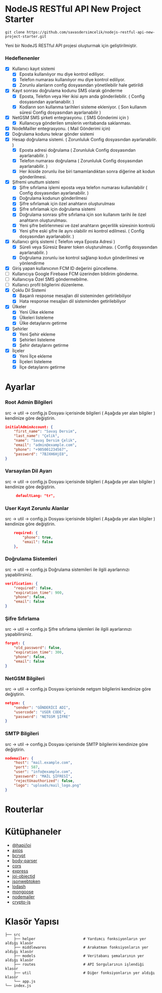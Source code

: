 # NodeJS RESTful API New Project Starter

    git clone https://github.com/savasdersimcelik/nodejs-restful-api-new-project-starter.git

Yeni bir NodeJS RESTful API projesi oluşturmak için geliştirilmiştir.


### Hedeflenenler
- [x] Kullanıcı kayıt sistemi
    - [x] Eposta kullanılıyor mu diye kontrol ediliyor.
    - [x] Telefon numarası kullanılıyor mu diye kontrol ediliyor.
    - [x] Zorunlu alanların config dosyasından yönetilebilir hale getirildi
- [x] Kayıt sonrası doğrulama kodunu SMS olarak gönderme
    - [x] Eposta, Telefon veya Her ikisi aynı anda gönderilebilir. ( Config dosyasından ayarlanabilir. )
    - [x] Kodların son kullanma tarihleri sisteme ekleniyor.    ( Son kullanım süresi Config dosyasından ayarlanabilir )
- [x] NetGSM SMS şirketi entegrasyonu. ( SMS Gönderimi için ) 
    - [x] Kullanıcıya gönderilen smslerin veritabanda saklanması.
- [x] NodeMailler entegrasyonu. ( Mail Gönderimi için)
- [x] Doğrulama kodunu tekrar gönder sistemi
- [x] Hesap doğrulama sistemi.  ( Zorunluluk Config dosyasından ayarlanabilir. )
    - [x] Eposta adresi doğrulama  ( Zorunluluk Config dosyasından ayarlanabilir. )
    - [x] Telefon numarası doğrulama  ( Zorunluluk Config dosyasından ayarlanabilir. )
    - [x] Her ikiside zorunlu ilse biri tamamlandıktan sonra diğerine ait kodun gönderilmesi.
- [x] Şifremi unuttum sistemi
    - [x] Şifre sıfırlama işlemi eposta veya telefon numarası kullanılabilir ( Config dosyasından ayarlanabilir. )
    - [x] Doğrulama kodunun gönderilmesi
    - [x] Şifre sıfırlamak için özel anahtarın oluşturulması
    - [x] Şifre sıfırlamak için doğrulama sistemi
    - [x] Doğrulama sonrası şifre sıfırlama için son kullanım tarihi ile özel anahtarın oluşturulması.
    - [x] Yeni şifre belirlenmesi ve özel anahtarın geçerlilik süresinin kontrolü
    - [x] Yeni şifre eski şifre ile aynı olabilir mi kontrol edilmesi. ( Config dosyasından ayarlanabilir. )
- [x] Kullanıcı giriş sistemi ( Telefon veya Eposta Adresi )
    - [x] Süreli veya Süresiz Bearer token oluşturulması. ( Config dosyasından ayarlanabilir. )
    - [x] Doğrulama zorunlu ise kontrol sağlanıp kodun gönderilmesi ve yönlendirme
- [x] Giriş yapan kullanıcının FCM ID değerini güncelleme.
- [ ] Kullanıcıya Google Firebase FCM üzerinden bildirim gönderme.
- [ ] Kullanıcıya Özel SMS göndermebilme.
- [ ] Kullanıcı profil bilgilerini düzenleme.
- [x] Çoklu Dil Sistemi
    - [x] Başarılı response mesajları dil sisteminden getirilebiliyor
    - [x] Hata response mesajları dil sisteminden getirilebiliyor
- [x] Ülkeler
    - [x] Yeni Ülke ekleme
    - [x] Ülkeleri listeleme
    - [x] Ülke detaylarını getirme
- [x] Şehirler
    - [x] Yeni Şehir ekleme
    - [x] Şehirleri listeleme
    - [x] Şehir detaylarını getirme
- [x] İlçeler
    - [x] Yeni İlçe ekleme
    - [x] İlçeleri listeleme
    - [x] İlçe detaylarını getirme

# Ayarlar

### Root Admin Bilgileri
src -> util -> config.js Dosyası içerisinde bilgileri ( Aşağıda yer alan bilgiler ) kendinize göre değiştirin.
```json
initialAdminAccount: {
    "first_name": "Savaş Dersim",
    "last_name": "Çelik",
    "name": "Savaş Dersim Çelik",
    "email": "admin@example.com",
    "phone": "+905001234567",
    "password": "7BJXH6HjE8",
}
```

### Varsayılan Dil Ayarı
src -> util -> config.js Dosyası içerisinde bilgileri ( Aşağıda yer alan bilgiler ) kendinize göre değiştirin.
```json
     defaultLang: "tr",
```

### User Kayıt Zorunlu Alanlar
src -> util -> config.js Dosyası içerisinde bilgileri ( Aşağıda yer alan bilgiler ) kendinize göre değiştirin.
```json
    required: {
        "phone": true,
        "email": false
    },
```

### Doğrulama Sistemleri
src -> util -> config.js Doğrulama sistemileri ile ilgili ayarlarınızı yapabilirsiniz.
```json
verification: {
    "required": false,
    "expiration_time": 900,
    "phone": false,
    "email": false
}
```
### Şifre Sıfırlama
src -> util -> config.js Şifre sıfırlama işlemleri ile ilgili ayarlarınızı yapabilirsiniz.
```json
forgot: {
    "old_password": false,
    "expiration_time": 300,
    "phone": false,
    "email": false
}
```

### NetGSM Bilgileri
src -> util -> config.js Dosyası içerisinde netgsm bilgilerini kendinize göre değiştirin.
```json
netgsm: {
    "sender": "GÖNDERİCİ ADI",
    "usercode": "USER CODE",
    "password": "NETGSM ŞİFRE"
}
```

### SMTP Bilgileri
src -> util -> config.js Dosyası içerisinde SMTP bilgilerini kendinize göre değiştirin.
```json
nodemailer: {
    "host": "mail.example.com",
    "port": 587,
    "user": "info@example.com",
    "password": "MAİL ŞİFRESİ",
    "rejectUnauthorized": false,      
    "logo": "uploads/mail_logo.png"
}
```

# Routerlar


# Kütüphaneler
- [@hapi/joi](https://www.npmjs.com/package/@hapi/joi)
- [axios](https://www.npmjs.com/package/axios)
- [bcrypt](https://www.npmjs.com/package/bcrypt)
- [body-parser](https://www.npmjs.com/package/body-parser)
- [cors](https://www.npmjs.com/package/cors)
- [express](https://www.npmjs.com/package/express)
- [joi-objectid](https://www.npmjs.com/package/joi-objectid)
- [jsonwebtoken](https://www.npmjs.com/package/jsonwebtoken)
- [lodash](https://www.npmjs.com/package/lodash)
- [mongoose](https://www.npmjs.com/package/mongoose)
- [nodemailer](https://www.npmjs.com/package/nodemailer)
- [crypto-js](https://www.npmjs.com/package/crypto-js)

# Klasör Yapısı

    ├── src
        ├── helper                      # Yardımcı fonksiyonların yer aldığı klasör
        ├── middlewares                 # Arakatman fonksiyonların yer aldığı klasör
        ├── models                      # Veritabanı şemalarının yer aldığı klasör
        ├── routes                      # API Sorgularının işlendiği klasör
        ├── util                        # Diğer fonksiyonların yer aldığı klasör
        └── app.js
    └── index.js
